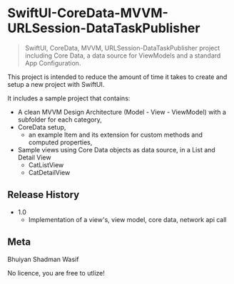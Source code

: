 # SwiftUI-CoreData-MVVM-URLSession-DataTaskPublisher
> SwiftUI, CoreData, MVVM, URLSession-DataTaskPublisher project including Core Data, a data source for ViewModels and a standard App Configuration.

This project is intended to reduce the amount of time it takes to create and setup a new project with SwiftUI.

It includes a sample project that contains:
* A clean MVVM Design Architecture (Model - View - ViewModel) with a subfolder for each category,
* CoreData setup,
  * an example Item and its extension for custom methods and computed properties,
* Sample views using Core Data objects as data source, in a List and Detail View
  * CatListView
  * CatDetailView

## Release History
    
* 1.0
    * Implementation of a view's, view model, core data, network api call

## Meta

Bhuiyan Shadman Wasif

No licence, you are free to utlize!

